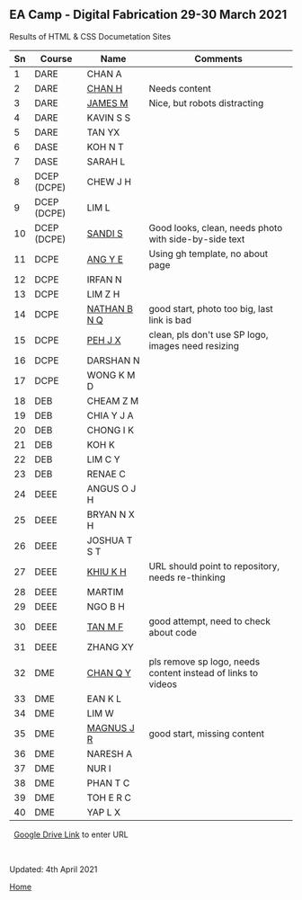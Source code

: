 
## EA Camp - Digital Fabrication 29-30 March 2021

Results of HTML & CSS Documetation Sites

| Sn  | Course     | Name       | Comments |
|---- |-------     |-------     |----------|
| 1   |DARE        |CHAN A      |          |
| 2   |DARE        |[CHAN H](https://chjronn.github.io/engacad) | Needs content |
| 3   |DARE        |[JAMES M](https://thejameshimself.github.io/engacad/) | Nice, but robots distracting  |
| 4   |DARE        |KAVIN S S   |          |
| 5   |DARE        |TAN YX      |          |
| 6   |DASE        |KOH N T     |          |
| 7   |DASE        |SARAH L     |          |
| 8   |DCEP (DCPE) |CHEW J H    |          |
| 9   |DCEP (DCPE) |LIM L       |          |
| 10  |DCEP (DCPE) |[SANDI S](https://setiawansandi.github.io/engacad) | Good looks, clean, needs photo with side-by-side text |
| 11  |DCPE        |[ANG Y E](https://angyongen.github.io/engacad/) | Using gh template, no about page |
| 12  |DCPE        |IRFAN N     |          |
| 13  |DCPE        |LIM Z H     |          |
| 14  |DCPE        |[NATHAN B N Q](https://nathanbbeg.github.io/engacad/)| good start, photo too big, last link is bad |
| 15  |DCPE        |[PEH J X](https://pehjx.github.io/engacad/) | clean, pls don't use SP logo, images need resizing |
| 16  |DCPE        |DARSHAN N   |          |
| 17  |DCPE        |WONG K M D  |          |
| 18  |DEB         |CHEAM Z M   |          |
| 19  |DEB         |CHIA Y J A  |          |
| 20  |DEB         |CHONG I K   |          |
| 21  |DEB         |KOH K       |          |
| 22  |DEB         |LIM C Y     |          |
| 23  |DEB         |RENAE C     |          |
| 24  |DEEE        |ANGUS O J H |          |
| 25  |DEEE        |BRYAN N X H |          |
| 26  |DEEE        |JOSHUA T S T|          |
| 27  |DEEE        |[KHIU K H](https://khkhiu.github.io/categories/#engineering-academy) |URL should point to repository, needs re-thinking|
| 28  |DEEE        |MARTIM      |          |
| 29  |DEEE        |NGO B H     |          |
| 30  |DEEE        |[TAN M F](https://tommyzzzhang.github.io/engacad/) |good attempt, need to check about code |
| 31  |DEEE        |ZHANG XY    |          |
| 32  |DME         |[CHAN Q Y](https://bbmaxafk.github.io/engacad/) | pls remove sp logo, needs content instead of links to videos|
| 33  |DME         |EAN K L     |          |
| 34  |DME         |LIM W       |          |
| 35  |DME         |[MAGNUS J R](https://magnusjr.github.io/engacad/) | good start, missing content |
| 36  |DME         |NARESH A    |          |
| 37  |DME         |NUR I       |          |
| 38  |DME         |PHAN T C |   |
| 39  |DME         |TOH E R C   |          |
| 40  |DME         |YAP L X     |          |

&nbsp;
[Google Drive Link](https://tinyurl/ea210329) to enter URL


&nbsp;

Updated: 4th April 2021

[Home](https://rdorville.github.io/digfab/)